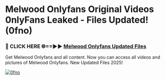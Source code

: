 # Melwood Onlyfans Original Videos 0nlyFans Leaked - Files Updated! (0fno)

<h3>🔴 CLICK HERE 🌐==►► <a href="https://tinyurl.com/ehrbuxhb" rel="nofollow">Melwood Onlyfans Updated Files</a></h3>

Get Melwood Onlyfans and all content. Now you can access all videos and pictures of Melwood Onlyfans. New Updated Files 2025!

[![0fno](https://i.imgur.com/lVYEuWS.gif)](https://tinyurl.com/ehrbuxhb)
